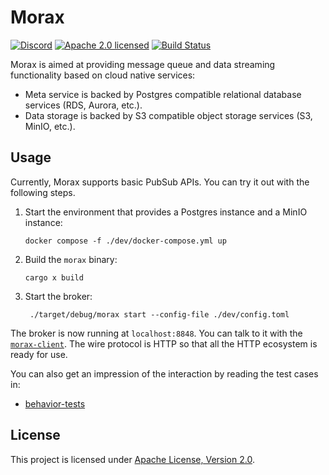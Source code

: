 # Morax

[![Discord][discord-badge]][discord-url]
[![Apache 2.0 licensed][license-badge]][license-url]
[![Build Status][actions-badge]][actions-url]

[discord-badge]: https://img.shields.io/discord/1291345378246922363?logo=discord&label=discord
[discord-url]: https://discord.gg/RRxbfYGqHM
[license-badge]: https://img.shields.io/crates/l/morax
[license-url]: LICENSE
[actions-badge]: https://github.com/tisonkun/morax/workflows/CI/badge.svg
[actions-url]:https://github.com/tisonkun/morax/actions?query=workflow%3ACI

Morax is aimed at providing message queue and data streaming functionality based on cloud native services:

* Meta service is backed by Postgres compatible relational database services (RDS, Aurora, etc.).
* Data storage is backed by S3 compatible object storage services (S3, MinIO, etc.).

## Usage

Currently, Morax supports basic PubSub APIs. You can try it out with the following steps.

1. Start the environment that provides a Postgres instance and a MinIO instance:

    ```shell
    docker compose -f ./dev/docker-compose.yml up
    ```

2. Build the `morax` binary:

    ```shell
    cargo x build
    ```

3. Start the broker:

   ```shell
    ./target/debug/morax start --config-file ./dev/config.toml
    ```


The broker is now running at `localhost:8848`. You can talk to it with the [`morax-client`](sdk/client). The wire protocol is HTTP so that all the HTTP ecosystem is ready for use.

You can also get an impression of the interaction by reading the test cases in:

* [behavior-tests](tests/behavior/tests)

## License

This project is licensed under [Apache License, Version 2.0](https://github.com/tisonkun/logforth/blob/main/LICENSE).

